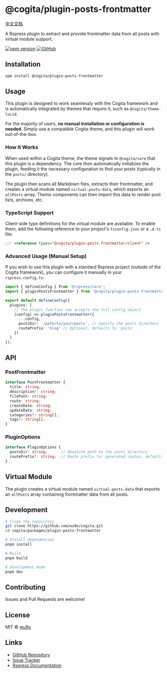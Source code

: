 # @cogita/plugin-posts-frontmatter

[中文文档](./README.zh-CN.md)

A Rspress plugin to extract and provide frontmatter data from all posts with virtual module support.

[![npm version](https://badge.fury.io/js/@cogita%2Fplugin-posts-frontmatter.svg)](https://badge.fury.io/js/@cogita%2Fplugin-posts-frontmatter)
[![GitHub](https://img.shields.io/github/license/wu9o/cogita)](https://github.com/wu9o/cogita/blob/main/LICENSE)

## Installation

```bash
npm install @cogita/plugin-posts-frontmatter
```

## Usage

This plugin is designed to work seamlessly with the Cogita framework and is automatically integrated by themes that require it, such as `@cogita/theme-lucid`.

For the majority of users, **no manual installation or configuration is needed**. Simply use a compatible Cogita theme, and this plugin will work out-of-the-box.

### How It Works

When used within a Cogita theme, the theme signals to `@cogita/core` that this plugin is a dependency. The core then automatically initializes the plugin, feeding it the necessary configuration to find your posts (typically in the `posts/` directory).

The plugin then scans all Markdown files, extracts their frontmatter, and creates a virtual module named `virtual-posts-data`, which exports an `allPosts` array. Theme components can then import this data to render post lists, archives, etc.

### TypeScript Support

Client-side type definitions for the virtual module are available. To enable them, add the following reference to your project's `tsconfig.json` or a `.d.ts` file:

```typescript
/// <reference types="@cogita/plugin-posts-frontmatter/client" />
```

### Advanced Usage (Manual Setup)

If you wish to use this plugin with a standard Rspress project (outside of the Cogita framework), you can configure it manually in your `rspress.config.ts`:

```typescript
import { defineConfig } from '@rspress/core';
import { pluginPostsFrontmatter } from '@cogita/plugin-posts-frontmatter';

export default defineConfig({
  plugins: [
    // The plugin function now accepts the full config object
    (config) => pluginPostsFrontmatter({
      ...config,
      postsDir: '/path/to/your/posts', // Specify the posts directory
      routePrefix: 'blog' // Optional, defaults to 'posts'
    })
  ]
});
```

## API

### PostFrontmatter

```typescript
interface PostFrontmatter {
  title: string;
  description?: string;
  filePath: string;
  route: string;
  createDate: string;
  updateDate: string;
  categories?: string[];
  tags?: string[];
}
```

### PluginOptions

```typescript
interface PluginOptions {
  postsDir: string;      // Absolute path to the posts directory
  routePrefix?: string;  // Route prefix for generated routes, defaults to 'posts'
}
```

## Virtual Module

The plugin creates a virtual module named `virtual-posts-data` that exports an `allPosts` array containing frontmatter data from all posts.

## Development

```bash
# Clone the repository
git clone https://github.com/wu9o/cogita.git
cd cogita/packages/plugin-posts-frontmatter

# Install dependencies
pnpm install

# Build
pnpm build

# Development mode
pnpm dev
```

## Contributing

Issues and Pull Requests are welcome!

## License

MIT © [wu9o](https://github.com/wu9o)

## Links

- [GitHub Repository](https://github.com/wu9o/cogita)
- [Issue Tracker](https://github.com/wu9o/cogita/issues)
- [Rspress Documentation](https://rspress.dev/)